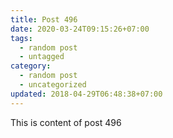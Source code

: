```yaml
---
title: Post 496
date: 2020-03-24T09:15:26+07:00
tags:
  - random post
  - untagged
category:
  - random post
  - uncategorized
updated: 2018-04-29T06:48:38+07:00
---
```

This is content of post 496